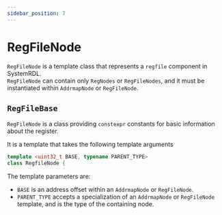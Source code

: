 ```yaml
---
sidebar_position: 7
---
```

# RegFileNode

`RegFileNode` is a template class that represents a `regfile` component in SystemRDL.<br/>
`RegFileNode` can contain only `RegNodes` or `RegFileNodes`, and it must be instantiated within `AddrmapNode` or `RegFileNode`.

## `RegFileBase`

`RegFileNode` is a class providing `constexpr` constants for basic information about the register.

It is a template that takes the following template arguments

```cpp
template <uint32_t BASE, typename PARENT_TYPE>
class RegfileNode {
```

The template parameters are:
*   `BASE` is an address offset within an `AddrmapNode` or `RegFileNode`.
*   `PARENT_TYPE` accepts a specialization of an `AddrmapNode` or `RegFileNode` template, and is the type of the containing node.

